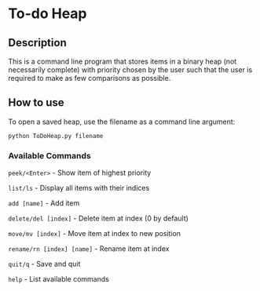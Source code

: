 # To-do Heap

## Description
This is a command line program that stores items in a binary heap (not necessarily complete) with priority chosen by the user such that the user is required to make as few comparisons as possible.

## How to use
To open a saved heap, use the filename as a command line argument:

`python ToDoHeap.py filename`

### Available Commands
`peek/<Enter>` - Show item of highest priority

`list/ls` - Display all items with their indices

`add [name]` - Add item

`delete/del [index]` - Delete item at index (0 by default)

`move/mv [index]` - Move item at index to new position

`rename/rn [index] [name]` - Rename item at index

`quit/q` - Save and quit

`help` - List available commands
